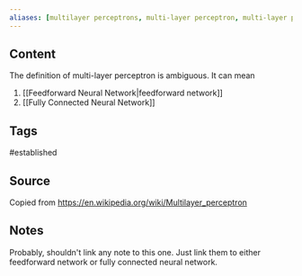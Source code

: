 ```yaml
---
aliases: [multilayer perceptrons, multi-layer perceptron, multi-layer perceptrons, mlp, mlps]
---
```

## Content
The definition of multi-layer perceptron is ambiguous. It can mean
1. [[Feedforward Neural Network|feedforward network]]
2. [[Fully Connected Neural Network]]

## Tags
#established 

## Source
Copied from https://en.wikipedia.org/wiki/Multilayer_perceptron

## Notes
Probably, shouldn't link any note to this one. Just link them to either feedforward network or fully connected neural network.


